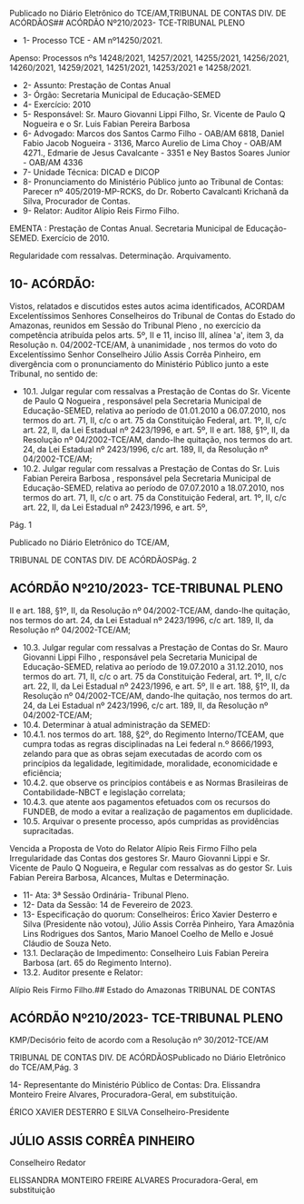 Publicado  no  Diário  Eletrônico do TCE/AM,TRIBUNAL DE CONTAS DIV. DE ACÓRDÃOS## ACÓRDÃO Nº210/2023- TCE-TRIBUNAL PLENO

- 1- Processo TCE - AM nº14250/2021.

Apenso: Processos nºs 14248/2021, 14257/2021, 14255/2021, 14256/2021, 14260/2021, 14259/2021, 14251/2021, 14253/2021 e 14258/2021.

- 2- Assunto: Prestação de Contas Anual
- 3- Órgão: Secretaria Municipal de Educação-SEMED
- 4- Exercício: 2010
- 5- Responsável: Sr. Mauro Giovanni Lippi Filho, Sr. Vicente de Paulo Q Nogueira e o Sr. Luis Fabian Pereira Barbosa
- 6- Advogado: Marcos  dos  Santos  Carmo  Filho  -  OAB/AM  6818,  Daniel  Fabio  Jacob Nogueira  -  3136,  Marco  Aurelio  de  Lima  Choy  -  OAB/AM  4271.,  Edmarie  de  Jesus Cavalcante - 3351 e Ney Bastos Soares Junior - OAB/AM 4336
- 7- Unidade Técnica: DICAD e DICOP
- 8- Pronunciamento  do  Ministério  Público  junto  ao  Tribunal  de  Contas: Parecer  nº 405/2019-MP-RCKS,  do  Dr.  Roberto  Cavalcanti  Krichanã  da  Silva,  Procurador  de Contas.
- 9- Relator: Auditor Alípio Reis Firmo Filho.

EMENTA :  Prestação  de  Contas  Anual.  Secretaria Municipal de Educação-SEMED. Exercício de 2010.

Regularidade com ressalvas. Determinação. Arquivamento.

## 10-  ACÓRDÃO:

Vistos,  relatados  e  discutidos  estes  autos  acima  identificados, ACORDAM Excelentíssimos Senhores Conselheiros do Tribunal de Contas do Estado do Amazonas, reunidos em Sessão do Tribunal Pleno , no exercício da competência atribuída pelos arts. 5º, II e 11, inciso III, alínea 'a', item 3, da Resolução n. 04/2002-TCE/AM, à unanimidade , nos termos do voto do Excelentíssimo Senhor Conselheiro Júlio Assis Corrêa Pinheiro, em divergência com  o pronunciamento do Ministério Público junto a este Tribunal, no sentido de:

- 10.1. Julgar regular com ressalvas a Prestação de Contas do Sr. Vicente de  Paulo  Q  Nogueira , responsável  pela  Secretaria  Municipal  de Educação-SEMED, relativa ao período de 01.01.2010 a 06.07.2010, nos  termos  do  art.  71,  II,  c/c  o  art.  75  da  Constituição Federal, art. 1º, II, c/c art. 22, II, da Lei Estadual nº 2423/1996, e art. 5º, II e  art.  188,  §1º,  II,  da  Resolução  nº  04/2002-TCE/AM,  dando-lhe quitação, nos termos do art. 24, da Lei Estadual nº 2423/1996, c/c art. 189, II, da Resolução nº 04/2002-TCE/AM;
- 10.2. Julgar  regular  com  ressalvas a  Prestação  de  Contas  do Sr.  Luis Fabian  Pereira  Barbosa , responsável  pela  Secretaria  Municipal  de Educação-SEMED, relativa ao período de 07.07.2010 a 18.07.2010, nos  termos  do  art.  71,  II,  c/c  o  art.  75  da  Constituição Federal, art. 1º, II, c/c art. 22, II, da Lei Estadual nº 2423/1996, e art. 5º,

Pág. 1

Publicado  no  Diário  Eletrônico do TCE/AM,

TRIBUNAL DE CONTAS DIV. DE ACÓRDÃOSPág. 2

## ACÓRDÃO Nº210/2023- TCE-TRIBUNAL PLENO

II e  art.  188,  §1º,  II,  da  Resolução  nº  04/2002-TCE/AM,  dando-lhe quitação, nos termos do art. 24, da Lei Estadual nº 2423/1996, c/c art. 189, II, da Resolução nº 04/2002-TCE/AM;

- 10.3. Julgar regular com ressalvas a  Prestação  de  Contas  do Sr.  Mauro Giovanni Lippi Filho , responsável pela Secretaria Municipal de Educação-SEMED, relativa ao período de 19.07.2010 a 31.12.2010, nos  termos  do  art.  71,  II,  c/c  o  art.  75  da  Constituição Federal, art. 1º, II, c/c art. 22, II, da Lei Estadual nº 2423/1996, e art. 5º, II e  art.  188,  §1º,  II,  da  Resolução  nº  04/2002-TCE/AM,  dando-lhe quitação, nos termos do art. 24, da Lei Estadual nº 2423/1996, c/c art. 189, II, da Resolução nº 04/2002-TCE/AM;
- 10.4. Determinar à atual administração da SEMED:
- 10.4.1. nos  termos  do  art.  188,  §2º,  do  Regimento  Interno/TCEAM, que cumpra todas as regras disciplinadas na Lei federal n.º 8666/1993, zelando para que as obras sejam executadas de  acordo  com  os  princípios  da  legalidade,  legitimidade, moralidade, economicidade e eficiência;
- 10.4.2. que observe os princípios contábeis e as Normas Brasileiras de Contabilidade-NBCT e legislação correlata;
- 10.4.3. que atente aos pagamentos efetuados com os recursos do FUNDEB, de modo a evitar a realização de pagamentos em duplicidade.
- 10.5. Arquivar o presente processo, após cumpridas as providências supracitadas.

Vencida  a  Proposta  de  Voto do Relator Alípio Reis Firmo  Filho pela Irregularidade das Contas dos gestores Sr. Mauro Giovanni Lippi e Sr. Vicente de Paulo Q Nogueira,  e  Regular  com  ressalvas  as  do  gestor  Sr.  Luis  Fabian  Pereira  Barbosa, Alcances, Multas e Determinação.

- 11-  Ata: 3ª Sessão Ordinária- Tribunal Pleno.
- 12-  Data da Sessão: 14 de Fevereiro de 2023.
- 13-  Especificação do quorum: Conselheiros: Érico Xavier Desterro e Silva (Presidente não votou),  Júlio  Assis  Corrêa  Pinheiro,  Yara  Amazônia  Lins  Rodrigues  dos  Santos, Mario Manoel Coelho de Mello e Josué Cláudio de Souza Neto.
- 13.1. Declaração de Impedimento: Conselheiro Luis Fabian Pereira Barbosa (art. 65 do Regimento Interno).
- 13.2. Auditor presente e Relator:

Alípio Reis Firmo Filho.## Estado do Amazonas TRIBUNAL DE CONTAS

## ACÓRDÃO Nº210/2023- TCE-TRIBUNAL PLENO

KMP/Decisório feito de acordo com a Resolução nº 30/2012-TCE/AM

TRIBUNAL DE CONTAS DIV. DE ACÓRDÃOSPublicado  no  Diário  Eletrônico do TCE/AM,Pág. 3

14-  Representante do Ministério Público de Contas: Dra.  Elissandra  Monteiro  Freire Alvares, Procuradora-Geral, em substituição.

ÉRICO XAVIER DESTERRO E SILVA Conselheiro-Presidente

## JÚLIO ASSIS CORRÊA PINHEIRO

Conselheiro Redator

ELISSANDRA MONTEIRO FREIRE ALVARES Procuradora-Geral, em substituição